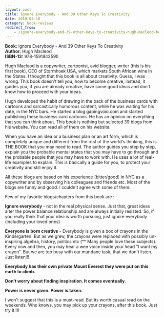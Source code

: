 ```yaml
---
layout: post
title: Ignore Everybody - And 39 Other Keys To Creativity
date: 2010-08-18
category: book-reviews
redirect_from:
    - /ignore-everybody-and-39-other-keys-to-creativity-hugh-macleod-book-review
---
```


**Book:** Ignore Everybody - And 39 Other Keys To Creativity  
**Author:** Hugh Macleod  
**ISBN-13:** 978-1591842590

Hugh Macleod is a copywriter, cartoonist, avid blogger, writer (this is his first book), CEO of Stormhoek USA, which markets South African wine in the States. I thought that this book is all about creativity. Guess, I was wrong. This book doesn't tell you, how to become creative, instead, it guides you, if you are already creative, have some good ideas and don't know how to proceed with your ideas.  
  
Hugh developed the habit of drawing in the back of the business cards with cartoons and sarcastically humorous content, while he was waiting for his date, in the NYC bars. He started a blog gapingvoid.com and started publishing these business card cartoons. He has an opinion on everything that you can think about. This book is nothing but selected 39 blogs from his website. You can read all of them on his website.  
  
When you have an idea or a business plan or an art form, which is completely unique and different from the rest of the world's thinking, this is THE BOOK that you may need to read. The author guides you step by step, explain you the probable mental states that you may have to go through and the probable people that you may have to work with. He uses a lot of real-life examples to explain. This is basically a guide for you, to protect your creativity and still enjoy it.  
  
All these blogs are based on his experience (bitter/good) in NYC as a copywriter and by observing his colleagues and friends etc. Most of the blogs are funny and good. I couldn't agree with some of them.  
  
Few of my favorite blogs/chapters from this book are :  
  
**Ignore everybody** - not in the real physical sense. Just that, great ideas alter the power balance relationship and are always initially resisted. So, if you really think that your idea is worth pursuing, just ignore everybody (including your loved ones)  
  
**Everyone is born creative** - Everybody is given a box of crayons in the Kindergarten. But as we grew, the crayons were replaced with possibly un-inspiring algebra, history, politics etc (** Many people love these subjects). Every now and then, you may hear a wee voice inside your head "I want my crayon". But we are too busy with our mundane task, that we don't listen. Just listen!!!.  
  
**Everybody has their own private Mount Everest they were put on this earth to climb.**  
  
**Don't worry about finding inspiration. It comes eventually.**  
  
**Power is never given. Power is taken.**  
  
I won't suggest that this is a must-read. But its worth casual read on the weekends. Who knows, you may pick up your crayons, after this book. Just try it !!!  
  

